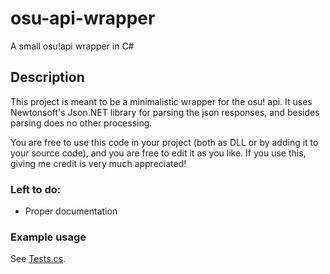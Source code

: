 # osu-api-wrapper
A small osu!api wrapper in C#

## Description
This project is meant to be a minimalistic wrapper for the osu! api. It uses Newtonsoft's Json.NET library for parsing the json responses, and besides parsing does no other processing.

You are free to use this code in your project (both as DLL or by adding it to your source code), and you are free to edit it as you like. If you use this, giving me credit is very much appreciated!

### Left to do:
* Proper documentation


### Example usage
See [Tests.cs](https://github.com/HoLLy-HaCKeR/osu-api-wrapper/blob/master/UnitTestProject/Tests.cs).